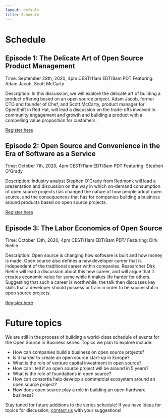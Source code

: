 ```yaml
---
layout: default
title: Schedule
---
```


# Schedule

## Episode 1: The Delicate Art of Open Source Product Management
Time: September 29th, 2020, 4pm CEST/11am EDT/8am PDT
Featuring: Adam Jacob, Scott McCarty

Description: In this discussion, we will explore the delicate art of building a product
offering based on an open source project. Adam Jacob, former CTO and founder of Chef,
and Scott McCarty, product manager for OpenShift in Red Hat, will lead a discussion on
the trade-offs involved in community engagement and growth and building a product with
a compelling value proposition for customers.

[Register here](https://www.crowdcast.io/e/osbusiness1)

## Episode 2: Open Source and Convenience in the Era of Software as a Service
Time: October 7th, 2020, 4pm CEST/11am EDT/8am PDT
Featuring: Stephen O'Grady

Description: Industry analyst Stephen O'Grady from Redmonk will lead a presentation and
discussion on the way in which on-demand consumption of open source projects has changed
the nature of how people adopt open source, and the consequences that has for companies
building a business around products based on open source projects.

[Register here](https://www.crowdcast.io/e/osbusiness2)

## Episode 3: The Labor Economics of Open Source
Time: October 13th, 2020, 4pm CEST/11am EDT/8am PDT/
Featuring: Dirk Riehle

Description: Open source is changing how software is built and how money is made. Open
source also defines a new developer career that is independent of the traditional career
within companies. Researcher Dirk Riehle will lead a discussion about this new career,
and will argue that it creates economic value for some while it makes life harder for
others. Suggesting that such a career is worthwhile, the talk then discusses key
skills that a developer should possess or train in order to be successful in open
source projects.

[Register here](https://www.crowdcast.io/e/osbusiness3)

# Future topics
We are still in the process of building a world-class schedule of events for the Open Source in Business series. Topics we plan to explore include:

* How can companies build a business on open source projects?
* Is it harder to create an open source start-up in Europe?
* What is the role of venture capital investment in open source?
* How can I tell if an open source project will be around in 5 years?
* What is the role of foundations in open source?
* How can consortia help develop a commercial ecosystem around an open source project?
* How does open source play a role in building an open hardware business?

Stay tuned for future additions to the series schedule! If you have ideas for topics for discussion, [contact us](mailto:dneary@redhat.com) with your suggestions!
